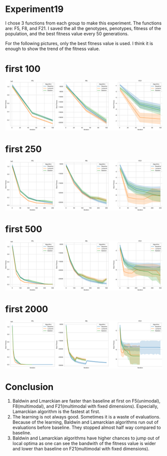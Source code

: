 # Experiment19

I chose 3 functions from each group to make this experiment. The functions are:
F5, F8, and F21. I saved the all the genotypes, penotypes, fitness of the population, and the best fitness value every 50 generations.

For the following pictures, only the best fitness value is used. I think it is enough to show the trend of the fitness value.

# first 100
![picture4.png](picture4.png)

# first 250
![picture3.png](picture3.png)

# first 500
![picture2.png](picture2.png)

# first 2000
![picture1.png](picture1.png)

# Conclusion

1. Baldwin and Lmarckian are faster than baseline at first on F5(unimodal), F8(multimodal), and F21(multimodal with fixed dimensions). Especially, Lamarckian algorithm is the fastest at first.
2. The learning is not always good. Sometimes it is a waste of evaluations. Because of the learning, Baldwin and Lamarckian algorithms run out of evaluations before baseline. They stopped almost half way compared to baseline.
3. Baldwin and Lamarckian algorithms have higher chances to jump out of local optima as one can see the bandwith of the fitness value is wider and lower than baseline on F21(multimodal with fixed dimensions).